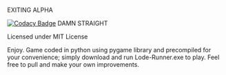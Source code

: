 EXITING ALPHA

[![Codacy Badge](https://api.codacy.com/project/badge/Grade/0b533a1abcf54f5aae2fb7baeba2c440)](https://www.codacy.com/app/lzhang1337/LodeRunner?utm_source=github.com&amp;utm_medium=referral&amp;utm_content=LordZagreus/LodeRunner&amp;utm_campaign=Badge_Grade) DAMN STRAIGHT

Licensed under MIT License

Enjoy. Game coded in python using pygame library and precompiled for your convenience; simply download and run Lode-Runner.exe to play. Feel free to pull and make your own improvements.


